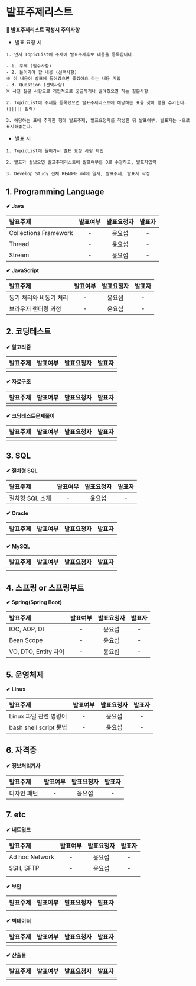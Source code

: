 # 발표주제리스트

**🙏 발표주제리스트 작성시 주의사항**

- 발표 요청 시

```
1. 먼저 TopicList에 주제에 발표주제후보 내용을 등록합니다.

- 1. 주제 (필수사항)
- 2. 들어가야 할 내용 (선택사항)
※ 이 내용이 발표에 들어갔으면 좋겠어요 라는 내용 기입
- 3. Question (선택사항)
※ 사전 질문 사항으로 개인적으로 궁금하거나 알려줬으면 하는 질문사항

2. TopicList에 주제를 등록했으면 발표주제리스트에 해당하는 표를 찾아 행을 추가한다. (||||| 입력) 

3. 해당하는 표에 추가한 행에 발표주제, 발표요청자를 작성한 뒤 발표여부, 발표자는 -으로 표시해놓는다.
```

- 발표 시

```
1. TopicList에 들어가서 발표 요청 사항 확인

2. 발표가 끝났으면 발표주제리스트에 발표여부를 O로 수정하고, 발표자입력

3. Develop_Study 전체 README.md에 일자, 발표주제, 발표자 작성
```

## 1. Programming Language

**✔ Java**

|발표주제|발표여부|발표요청자|발표자|
|:--|:--:|:--:|:--:|
|Collections Framework|-|윤요섭|-|
|Thread|-|윤요섭|-|
|Stream|-|윤요섭|-|


**✔ JavaScript**

|발표주제|발표여부|발표요청자|발표자|
|:--|:--:|:--:|:--:|
|동기 처리와 비동기 처리|-|윤요섭|-|
|브라우저 랜더링 과정|-|윤요섭|-|

## 2. 코딩테스트

**✔ 알고리즘**

|발표주제|발표여부|발표요청자|발표자|
|:--|:--:|:--:|:--:|
|||||

**✔ 자료구조**

|발표주제|발표여부|발표요청자|발표자|
|:--|:--:|:--:|:--:|
|||||

**✔ 코딩테스트문제풀이**

|발표주제|발표여부|발표요청자|발표자|
|:--|:--:|:--:|:--:|
|||||

## 3. SQL

**✔ 절차형 SQL**

|발표주제|발표여부|발표요청자|발표자|
|:--|:--:|:--:|:--:|
|절차형 SQL 소개|-|윤요섭|-|

**✔ Oracle**

|발표주제|발표여부|발표요청자|발표자|
|:--|:--:|:--:|:--:|
|||||

**✔ MySQL**

|발표주제|발표여부|발표요청자|발표자|
|:--|:--:|:--:|:--:|
|||||

## 4. 스프링 or 스프링부트

**✔ Spring(Spring Boot)**

|발표주제|발표여부|발표요청자|발표자|
|:--|:--:|:--:|:--:|
|IOC, AOP, DI|-|윤요섭|-|
|Bean Scope|-|윤요섭|-|
|VO, DTO, Entity 차이|-|윤요섭|-|

## 5. 운영체제

**✔ Linux**

|발표주제|발표여부|발표요청자|발표자|
|:--|:--:|:--:|:--:|
|Linux 파일 관련 명령어|-|윤요섭|-|
|bash shell script 문법|-|윤요섭|-|

## 6. 자격증

**✔ 정보처리기사**

|발표주제|발표여부|발표요청자|발표자|
|:--|:--:|:--:|:--:|
|디자인 패턴|-|윤요섭|-|

## 7. etc

**✔ 네트워크**

|발표주제|발표여부|발표요청자|발표자|
|:--|:--:|:--:|:--:|
|Ad hoc Network|-|윤요섭|-|
|SSH, SFTP|-|윤요섭|-|
|||||

**✔ 보안**

|발표주제|발표여부|발표요청자|발표자|
|:--|:--:|:--:|:--:|
|||||

**✔ 빅데이터**

|발표주제|발표여부|발표요청자|발표자|
|:--|:--:|:--:|:--:|
|||||

**✔ 산출물**

|발표주제|발표여부|발표요청자|발표자|
|:--|:--:|:--:|:--:|
|||||
